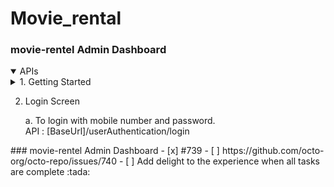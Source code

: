 # Movie_rental
### movie-rentel Admin Dashboard
<details open>
<summary>APIs </summary>
<details><summary>1. Getting Started</summary>
    a. To get country code list.\
           API : [BaseUrl]/authentication/signup
           </details>

2. Login Screen

    a. To login with mobile number and password.\
          API : [BaseUrl]/userAuthentication/login

</details>
### movie-rentel Admin Dashboard
- [x] #739
- [ ] https://github.com/octo-org/octo-repo/issues/740
- [ ] Add delight to the experience when all tasks are complete :tada:
